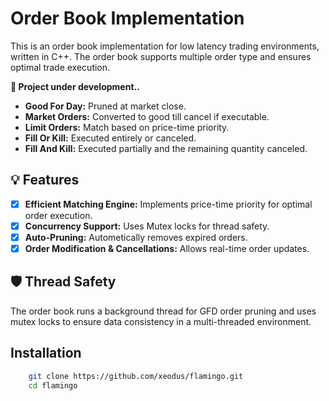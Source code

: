 # Order Book Implementation

This is an order book implementation for low latency trading environments, written in C++. The order book supports multiple order type and ensures optimal trade execution.


**🔨 Project under development..**

- **Good For Day:** Pruned at market close.
- **Market Orders:** Converted to good till cancel if executable.
- **Limit Orders:** Match based on price-time priority.
- **Fill Or Kill:** Executed entirely or canceled.
- **Fill And Kill:** Executed partially and the remaining quantity canceled.

## 💡 Features 

- [x] **Efficient Matching Engine:** Implements price-time priority for optimal order execution.
- [x] **Concurrency Support:** Uses Mutex locks for thread safety.
- [x] **Auto-Pruning:** Autometically removes expired orders.
- [x] **Order Modification & Cancellations:** Allows real-time order updates.

## 🛡️ Thread Safety

The order book runs a background thread for GFD order pruning and uses mutex locks to ensure data consistency in a multi-threaded environment.

## Installation

```bash
    git clone https://github.com/xeodus/flamingo.git
    cd flamingo

